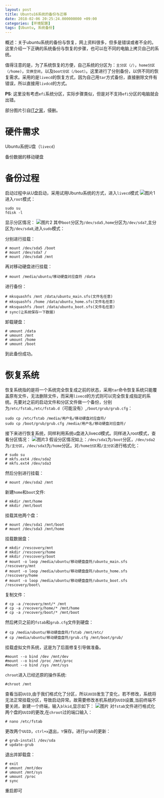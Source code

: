 ```yaml
---
layout: post
title: Ubuntu16系统的备份与迁移
date: 2018-02-06 20:25:24.000000000 +09:00
categories: [环境配置]
tags: [Ubuntu, 系统备份]
---
```

概述：关于ubuntu系统的备份与恢复，网上资料很多，但多是错误或者不全的。这里介绍一下正确的系统备份与恢复的步骤，也可以在不同的电脑上拷贝自己的系统。

值得注意的是，为了系统恢复的方便，自己系统的分区为：`主分区（/）`，`home分区（/home)`，`交换空间`，以及`boot分区（/boot）`。这里进行了分别备份，以供不同的恢复需求。采用的是`livecd`的恢复方式，因为自己用`tar`方式备份，直接删除文件有错误，所以直接用`livdcd`的方式。

**PS**: 这里没有考虑`efi`系统分区，实际步骤类似，但是对不支持`efi`分区的电脑就会出错。

部分图片引自[IT之家][address_IT之家]，侵删。

# 硬件需求
Ubuntu系统U盘（`livecd`）

备份数据的移动硬盘

# 备份过程
启动过程中从U盘启动，采用试用Ubuntu系统的方式，进入`livecd`模式
![图片1][图片1]
进入`root`模式：
```
sudo su
fdisk -l
```
显示分区情况：
![图片2][图片2]
其中`boot`分区为`/dev/sda5,home`分区为`/dev/sda7`,主分区为`/dev/sda8`,进入`sudo`模式：

分别进行挂载：
```
# mount /dev/sda5 /boot
# mount /dev/sda7 /
# mount /dev/sda8 /mnt
```
再对移动硬盘进行挂载：
```
# mount /media/ubuntu/移动硬盘对应盘符 /data
```
进行备份：
```
# mksquashfs /mnt /data/ubuntu_main.sfs(文件名任意)
# mksquashfs /home /data/ubuntu_home.sfs(文件名任意)
# mksquashfs /boot /data/ubuntu_boot.sfs(文件名任意)
# sync(让系统保存一下数据)
```
卸载硬盘：
```
# umount /data
# umount /mnt
# umount /home
# umount /boot
```
到此备份成功。

# 恢复系统
恢复系统指的是将一个系统完全恢复成之前的状态，采用`tar`命令恢复系统只能覆盖原有文件，无法删除文件，而采用`livecd`的方式则可以完全恢复成指定的系统。先要对之前的启动文件和分区文件做一个备份，分别为`/etc/fstab,/etc/fstab.d`（可能没有）,`/boot/grub/grub.cfg`：
```
sudo cp /etc/fstab /media/用户名/移动硬盘对应盘符/
sudo cp /boot/grub/grub.cfg /media/用户名/移动硬盘对应盘符/
```
接下来进行恢复系统，同样利用系统u盘进入livecd模式。同样进入root模式，查看分区情况：
![图片3][图片3]
假设分区情况如上：`/dev/sda1`为`/boot`分区，`/dev/sda2`为`/主分区`，`/dev/sda3`为`/home`分区。对`/home分区`和`/主分区`进行格式化：
```
# sudo su
# mkfs.ext4 /dev/sda2
# mkfs.ext4 /dev/sda3
```
然后分别进行挂载：
```
# mount /dev/sda2 /mnt
```
新建`home`和`boot`文件:
```
# mkdir /mnt/home
# mkdir /mnt/boot
```
挂载其他两个盘：
```
# mount /dev/sda1 /mnt/boot
# mount /dev/sda3 /mnt/home
```
挂载数据盘：
```
# mkdir /rescovery/mnt
# mkdir /rescovery/home
# mkdir /rescovery/boot
# mount -o loop /media/ubuntu/移动硬盘盘符/ubuntu_main.sfs /rescovery/mnt
# mount -o loop /media/ubuntu/移动硬盘盘符/ubuntu_home.sfs /rescovery/home
# mount -o loop /media/ubuntu/移动硬盘盘符/ubuntu_boot.sfs /rescovery/boot\
```
复制文件：
```
# cp -a /recovery/mnt/* /mnt
# cp -a /recovery/home/* /mnt/home
# cp -a /recovery/boot/* /mnt/boot
```
然后拷贝之前的`fstab`和`grub.cfg`文件到硬盘：
```
# cp /media/ubuntu/移动硬盘盘符/fstab /mnt/etc/
# cp /media/ubuntu/移动硬盘盘符/grub.cfg /mnt/boot/grub/
```
挂载虚拟文件系统，这是为了后面修复引导做准备。
```
#mount --o bind /dev /mnt/dev
#mount --o bind /proc /mnt/proc
#mount --o bind /sys /mnt/sys
```
`chroot`进入已经还原的操作系统:
```
#chroot /mnt
```
查看当前`UUID`,由于我们格式化了分区，所以`UUID`发生了变化，若不修改，系统将无法正常挂载分区，导致启动异常。故需要修改本机系统的`UUID`设置,当前终端不要关闭，新建一个终端，输入`blkid`,显示如下：
![图片][图片4]
对`fstab`文件进行格式化两个盘的`UUID`的更改,在`chroot`过的端口输入：
```
# nano /etc/fstab
```
更改两个`UUID`，`ctrl+x`退出，`Y`保存。进行`grub`的更新：
```
# grub-install /dev/sda
# update-grub
```
退出并卸载盘：
```
# exit
# umount /mnt/dev
# umount /mnt/sys
# umount /proc
# sync
```
重启即可





[address_IT之家]: https://www.ithome.com/
[图片1]: https://github.com/ZhengWG/Imgs_blog/raw/master/Ubuntu16%E7%B3%BB%E7%BB%9F%E7%9A%84%E5%A4%87%E4%BB%BD%E4%B8%8E%E8%BF%81%E7%A7%BB/1.jpg
[图片2]: https://github.com/ZhengWG/Imgs_blog/raw/master/Ubuntu16%E7%B3%BB%E7%BB%9F%E7%9A%84%E5%A4%87%E4%BB%BD%E4%B8%8E%E8%BF%81%E7%A7%BB/2.png
[图片3]: https://github.com/ZhengWG/Imgs_blog/raw/master/Ubuntu16%E7%B3%BB%E7%BB%9F%E7%9A%84%E5%A4%87%E4%BB%BD%E4%B8%8E%E8%BF%81%E7%A7%BB/3.jpg
[图片4]: https://github.com/ZhengWG/Imgs_blog/raw/master/Ubuntu16%E7%B3%BB%E7%BB%9F%E7%9A%84%E5%A4%87%E4%BB%BD%E4%B8%8E%E8%BF%81%E7%A7%BB/4.jpg
